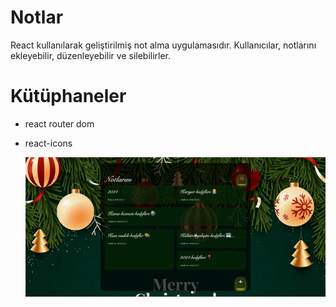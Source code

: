 <h1>Notlar</h1>

React kullanılarak geliştirilmiş not alma uygulamasıdır. Kullanıcılar, notlarını ekleyebilir, düzenleyebilir ve silebilirler.

# Kütüphaneler

- react router dom
- react-icons

  ![](./public/notpro.gif)

